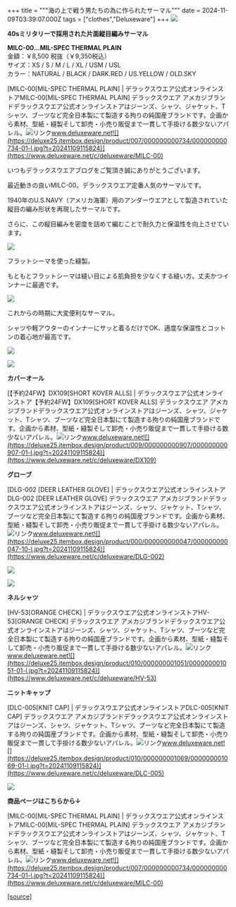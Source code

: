 +++
title = """海の上で戦う男たちの為に作られたサーマル"""
date = 2024-11-09T03:39:07.000Z
tags = ["clothes","Deluxeware"]
+++
[![](https://stat.ameba.jp/user_images/20241109/11/deluxeware/af/39/j/o0800083615507877428.jpg)](https://stat.ameba.jp/user_images/20241109/11/deluxeware/af/39/j/o0800083615507877428.jpg)

**40sミリタリーで採用された片面縦目編みサーマル**

**MILC-00...MIL-SPEC THERMAL PLAIN**  
金額：￥8,500 税抜（￥9,350税込）  
サイズ：XS / S / M / L / XL / USM / USL  
カラー：NATURAL / BLACK / DARK.RED / US.YELLOW / OLD.SKY

[MILC-00\[MIL-SPEC THERMAL PLAIN\] | デラックスウエア公式オンラインストアMILC-00\[MIL-SPEC THERMAL PLAIN\] デラックスウエア アメカジブランドデラックスウエア公式オンラインストアはジーンズ、シャツ、ジャケット、Tシャツ、ブーツなど完全日本製にて製造する拘りの純国産ブランドです。企画から素材、型紙・縫製そして卸売・小売り販促まで一貫して手掛ける数少ないアパレル。![リンク](https://c.stat100.ameba.jp/ameblo/symbols/v3.20.0/svg/gray/editor_link.svg)www.deluxeware.net![](https://deluxe25.itembox.design/product/007/000000000734/000000000734-01-l.jpg?t=20241109115824)](https://www.deluxeware.net/c/deluxeware/MILC-00)

いつもデラックスウエアブログをご覧頂き誠にありがとうございます。

最近動きの良いMILC-00。デラックスウエア定番人気のサーマルです。

1940年のU.S.NAVY（アメリカ海軍）用のアンダーウエアとして製造されていた縦目の編み形状を再現したサーマルです。

さらに、この縦目編みを密度を詰めて編むことで耐久力と保温性を向上させています。

[![](https://stat.ameba.jp/user_images/20241109/12/deluxeware/4e/e3/j/o0800106715507878414.jpg)](https://stat.ameba.jp/user_images/20241109/12/deluxeware/4e/e3/j/o0800106715507878414.jpg)

フラットシーマを使った縫製。

もともとフラットシーマは縫い目による肌負担を少なくする縫い方。丈夫かつインナーに最適です。

[![](https://stat.ameba.jp/user_images/20241109/12/deluxeware/49/54/j/o0800053415507888212.jpg)](https://stat.ameba.jp/user_images/20241109/12/deluxeware/49/54/j/o0800053415507888212.jpg)

これからの時期に大変便利なサーマル。

シャツや軽アウターのインナーにサッと着るだけでOK、適度な保温性とコットンの着心地が最高です。

[![](https://stat.ameba.jp/user_images/20241109/11/deluxeware/33/7f/j/o0800088715507877413.jpg)](https://stat.ameba.jp/user_images/20241109/11/deluxeware/33/7f/j/o0800088715507877413.jpg)

[![](https://stat.ameba.jp/user_images/20241109/12/deluxeware/41/69/j/o0800053315507877480.jpg)](https://stat.ameba.jp/user_images/20241109/12/deluxeware/41/69/j/o0800053315507877480.jpg)

**カバーオール**

[【予約24FW】DX109\[SHORT KOVER ALLS\] | デラックスウエア公式オンラインストア【予約24FW】DX109\[SHORT KOVER ALLS\] デラックスウエア アメカジブランドデラックスウエア公式オンラインストアはジーンズ、シャツ、ジャケット、Tシャツ、ブーツなど完全日本製にて製造する拘りの純国産ブランドです。企画から素材、型紙・縫製そして卸売・小売り販促まで一貫して手掛ける数少ないアパレル。![リンク](https://c.stat100.ameba.jp/ameblo/symbols/v3.20.0/svg/gray/editor_link.svg)www.deluxeware.net![](https://deluxe25.itembox.design/product/009/000000000907/000000000907-01-l.jpg?t=20241109115824)](https://www.deluxeware.net/c/deluxeware/DX109)

**グローブ**

[DLG-002 \[DEER LEATHER GLOVE\] | デラックスウエア公式オンラインストアDLG-002 \[DEER LEATHER GLOVE\] デラックスウエア アメカジブランドデラックスウエア公式オンラインストアはジーンズ、シャツ、ジャケット、Tシャツ、ブーツなど完全日本製にて製造する拘りの純国産ブランドです。企画から素材、型紙・縫製そして卸売・小売り販促まで一貫して手掛ける数少ないアパレル。![リンク](https://c.stat100.ameba.jp/ameblo/symbols/v3.20.0/svg/gray/editor_link.svg)www.deluxeware.net![](https://deluxe25.itembox.design/product/000/000000000047/000000000047-10-l.jpg?t=20241109115824)](https://www.deluxeware.net/c/deluxeware/DLG-002)

[![](https://stat.ameba.jp/user_images/20241109/11/deluxeware/69/79/j/o0800086715507877425.jpg)](https://stat.ameba.jp/user_images/20241109/11/deluxeware/69/79/j/o0800086715507877425.jpg)

[![](https://stat.ameba.jp/user_images/20241109/12/deluxeware/2a/b1/j/o0800053315507877479.jpg)](https://stat.ameba.jp/user_images/20241109/12/deluxeware/2a/b1/j/o0800053315507877479.jpg)

**ネルシャツ**

[HV-53\[ORANGE CHECK\] | デラックスウエア公式オンラインストアHV-53\[ORANGE CHECK\] デラックスウエア アメカジブランドデラックスウエア公式オンラインストアはジーンズ、シャツ、ジャケット、Tシャツ、ブーツなど完全日本製にて製造する拘りの純国産ブランドです。企画から素材、型紙・縫製そして卸売・小売り販促まで一貫して手掛ける数少ないアパレル。![リンク](https://c.stat100.ameba.jp/ameblo/symbols/v3.20.0/svg/gray/editor_link.svg)www.deluxeware.net![](https://deluxe25.itembox.design/product/010/000000001051/000000001051-01-l.jpg?t=20241109115824)](https://www.deluxeware.net/c/deluxeware/HV-53)

**ニットキャップ**

[DLC-005\[KNIT CAP\] | デラックスウエア公式オンラインストアDLC-005\[KNIT CAP\] デラックスウエア アメカジブランドデラックスウエア公式オンラインストアはジーンズ、シャツ、ジャケット、Tシャツ、ブーツなど完全日本製にて製造する拘りの純国産ブランドです。企画から素材、型紙・縫製そして卸売・小売り販促まで一貫して手掛ける数少ないアパレル。![リンク](https://c.stat100.ameba.jp/ameblo/symbols/v3.20.0/svg/gray/editor_link.svg)www.deluxeware.net![](https://deluxe25.itembox.design/product/010/000000001069/000000001069-01-l.jpg?t=20241109115824)](https://www.deluxeware.net/c/deluxeware/DLC-005)

[![](https://stat.ameba.jp/user_images/20241109/12/deluxeware/b8/dc/j/o0800120015507891228.jpg)](https://stat.ameba.jp/user_images/20241109/12/deluxeware/b8/dc/j/o0800120015507891228.jpg)

**商品ページはこちらから↓**

[MILC-00\[MIL-SPEC THERMAL PLAIN\] | デラックスウエア公式オンラインストアMILC-00\[MIL-SPEC THERMAL PLAIN\] デラックスウエア アメカジブランドデラックスウエア公式オンラインストアはジーンズ、シャツ、ジャケット、Tシャツ、ブーツなど完全日本製にて製造する拘りの純国産ブランドです。企画から素材、型紙・縫製そして卸売・小売り販促まで一貫して手掛ける数少ないアパレル。![リンク](https://c.stat100.ameba.jp/ameblo/symbols/v3.20.0/svg/gray/editor_link.svg)www.deluxeware.net![](https://deluxe25.itembox.design/product/007/000000000734/000000000734-01-l.jpg?t=20241109115824)](https://www.deluxeware.net/c/deluxeware/MILC-00)

[[source]](https://ameblo.jp/deluxeware/entry-12874369026.html)
